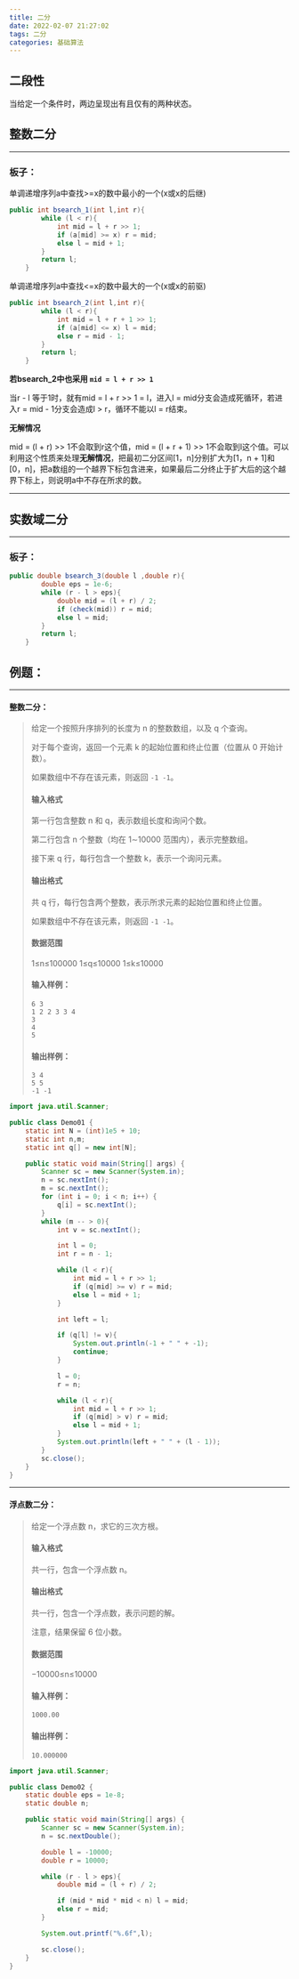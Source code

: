 ```yaml
---
title: 二分
date: 2022-02-07 21:27:02
tags: 二分
categories: 基础算法
---
```


## 二段性

当给定一个条件时，两边呈现出有且仅有的两种状态。



## 整数二分

-----

### 板子：

单调递增序列a中查找>=x的数中最小的一个(x或x的后继)

```java
public int bsearch_1(int l,int r){
        while (l < r){
            int mid = l + r >> 1;
            if (a[mid] >= x) r = mid;
            else l = mid + 1;
        }
        return l;
    }
```

单调递增序列a中查找<=x的数中最大的一个(x或x的前驱)

```java
public int bsearch_2(int l,int r){
        while (l < r){
            int mid = l + r + 1 >> 1;
            if (a[mid] <= x) l = mid;
            else r = mid - 1;
        }
        return l;
    }
```

**若bsearch_2中也采用 `mid = l + r >> 1`**

当r - l 等于1时，就有mid = l + r >> 1 = l，进入l = mid分支会造成死循环，若进入r = mid - 1分支会造成l > r，循环不能以l = r结束。

**无解情况**

mid = (l + r) >> 1不会取到r这个值，mid = (l + r + 1) >> 1不会取到l这个值。可以利用这个性质来处理**无解情况**，把最初二分区间[1，n]分别扩大为[1，n + 1]和[0，n]，把a数组的一个越界下标包含进来，如果最后二分终止于扩大后的这个越界下标上，则说明a中不存在所求的数。

-------

## 实数域二分

-----

### 板子：

```java
public double bsearch_3(double l ,double r){
        double eps = 1e-6;
        while (r - l > eps){
            double mid = (l + r) / 2;
            if (check(mid)) r = mid;
            else l = mid;
        }
        return l;
    }
```



## 例题：

-----

#### 整数二分：

> 给定一个按照升序排列的长度为 n 的整数数组，以及 q 个查询。
>
> 对于每个查询，返回一个元素 k 的起始位置和终止位置（位置从 0 开始计数）。
>
> 如果数组中不存在该元素，则返回 `-1 -1`。
>
> #### 输入格式
>
> 第一行包含整数 n 和 q，表示数组长度和询问个数。
>
> 第二行包含 n 个整数（均在 1∼10000 范围内），表示完整数组。
>
> 接下来 q 行，每行包含一个整数 k，表示一个询问元素。
>
> #### 输出格式
>
> 共 q 行，每行包含两个整数，表示所求元素的起始位置和终止位置。
>
> 如果数组中不存在该元素，则返回 `-1 -1`。
>
> #### 数据范围
>
> 1≤n≤100000
> 1≤q≤10000
> 1≤k≤10000
>
> #### 输入样例：
>
> ```
> 6 3
> 1 2 2 3 3 4
> 3
> 4
> 5
> ```
>
> #### 输出样例：
>
> ```
> 3 4
> 5 5
> -1 -1
> ```

```java
import java.util.Scanner;

public class Demo01 {
    static int N = (int)1e5 + 10;
    static int n,m;
    static int q[] = new int[N];

    public static void main(String[] args) {
        Scanner sc = new Scanner(System.in);
        n = sc.nextInt();
        m = sc.nextInt();
        for (int i = 0; i < n; i++) {
            q[i] = sc.nextInt();
        }
        while (m -- > 0){
            int v = sc.nextInt();

            int l = 0;
            int r = n - 1;

            while (l < r){
                int mid = l + r >> 1;
                if (q[mid] >= v) r = mid;
                else l = mid + 1;
            }

            int left = l;

            if (q[l] != v){
                System.out.println(-1 + " " + -1);
                continue;
            }

            l = 0;
            r = n;

            while (l < r){
                int mid = l + r >> 1;
                if (q[mid] > v) r = mid;
                else l = mid + 1;
            }
            System.out.println(left + " " + (l - 1));
        }
        sc.close();
    }
}
```

----------

#### 浮点数二分：

> 给定一个浮点数 n，求它的三次方根。
>
> #### 输入格式
>
> 共一行，包含一个浮点数 n。
>
> #### 输出格式
>
> 共一行，包含一个浮点数，表示问题的解。
>
> 注意，结果保留 6 位小数。
>
> #### 数据范围
>
> −10000≤n≤10000
>
> #### 输入样例：
>
> ```
> 1000.00
> ```
>
> #### 输出样例：
>
> ```
> 10.000000
> ```

```java
import java.util.Scanner;

public class Demo02 {
    static double eps = 1e-8;
    static double n;

    public static void main(String[] args) {
        Scanner sc = new Scanner(System.in);
        n = sc.nextDouble();

        double l = -10000;
        double r = 10000;

        while (r - l > eps){
            double mid = (l + r) / 2;

            if (mid * mid * mid < n) l = mid;
            else r = mid;
        }

        System.out.printf("%.6f",l);

        sc.close();
    }
}
```

